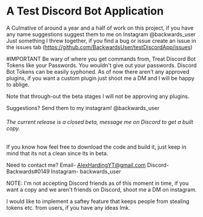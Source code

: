 # A Test Discord Bot Application

A Culmative of around a year and a half of work on this project, if you have any name suggestions suggest them to me on Instagram @backwards_user
Just something I threw together, if you find a bug or issue create an issue in the issues tab (https://github.com/BackwardsUser/testDiscordApp/issues)

#IMPORTANT
Be wary of where you get commands from, Treat Discord Bot Tokens like your Passwords. You wouldn't give out your passwords.
Discord Bot Tokens can be easily syphoned. As of now there aren't any approved plugins, if you want a custom plugin just shoot me a DM and I will be happy to ablige.

Note that through-out the beta stages I will not be approving any plugins.

Suggestions? Send them to my instagram! @backwards_user

###### The current release is a closed beta, message me on Discord to get a built copy.
If you know how feel free to download the code and build it, just keep in mind that its not a clean since its in beta.

Need to contact me?
Email- AlexHardingYT@gmail.com
Discord- Backwards#0149
Instagram- backwards_user

NOTE: I'm not accepting Discord friends as of this moment in time, if you want a copy and we aren't friends on Discord, shoot me a DM on instagram.


I would like to implement a saftey feature that keeps people from stealing tokens etc. from users, if you have any ideas lmk.
